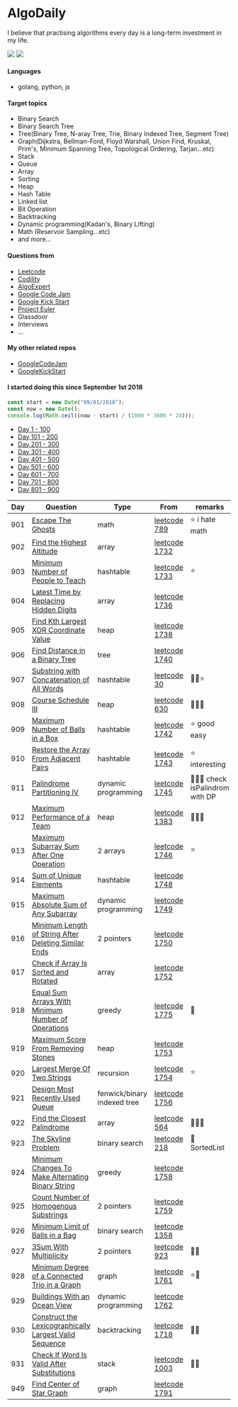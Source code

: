 # AlgoDaily

I believe that practising algorithms every day is a long-term investment in my life.

[![](https://lc.coding.gs/v1/ranking/calvinchankf.svg?logo=leetcode)](https://leetcode.com/calvinchankf/)
[![](https://lc.coding.gs/v1/solved/calvinchankf.svg?logo=leetcode)](https://leetcode.com/calvinchankf/)

#### Languages

-   golang, python, js

#### Target topics

-   Binary Search
-   Binary Search Tree
-   Tree(Binary Tree, N-aray Tree, Trie, Binary Indexed Tree, Segment Tree)
-   Graph(Dijkstra, Bellman-Ford, Floyd Warshall, Union Find, Kruskal, Prim's, Minimum Spanning Tree, Topological Ordering, Tarjan...etc)
-   Stack
-   Queue
-   Array
-   Sorting
-   Heap
-   Hash Table
-   Linked list
-   Bit Operation
-   Backtracking
-   Dynamic programming(Kadan's, Binary Lifting)
-   Math (Reservoir Sampling...etc)
-   and more...

#### Questions from

-   [Leetcode](https://leetcode.com)
-   [Codility](https://app.codility.com/programmers/lessons/)
-   [AlgoExpert](https://www.algoexpert.io)
-   [Google Code Jam](https://codingcompetitions.withgoogle.com/codejam)
-   [Google Kick Start](https://codingcompetitions.withgoogle.com/kickstart/)
-   [Project Euler](https://projecteuler.net)
-   Glassdoor
-   Interviews
-   ...

#### My other related repos

-   [GoogleCodeJam](https://github.com/calvinchankf/GoogleCodeJam)
-   [GoogleKickStart](https://github.com/calvinchankf/GoogleKickStart)

#### I started doing this since September 1st 2018

```js
const start = new Date("09/01/2018");
const now = new Date();
console.log(Math.ceil((now - start) / (1000 * 3600 * 24)));
```

-   [Day 1 - 100](./markdowns/day1-100.md)
-   [Day 101 - 200](./markdowns/day101-200.md)
-   [Day 201 - 300](./markdowns/day201-300.md)
-   [Day 301 - 400](./markdowns/day301-400.md)
-   [Day 401 - 500](./markdowns/day401-500.md)
-   [Day 501 - 600](./markdowns/day501-600.md)
-   [Day 601 - 700](./markdowns/day601-700.md)
-   [Day 701 - 800](./markdowns/day701-800.md)
-   [Day 801 - 900](./markdowns/day801-900.md)

| Day | Question                                                                                                                        | Type                        | From                                                                                                   | remarks                          |
| --- | ------------------------------------------------------------------------------------------------------------------------------- | --------------------------- | ------------------------------------------------------------------------------------------------------ | -------------------------------- |
| 901 | [Escape The Ghosts](/leetcode/789-escape-the-ghosts)                                                                            | math                        | [leetcode 789](https://leetcode.com/problems/escape-the-ghosts/)                                       | ⭐️ i hate math                  |
| 902 | [Find the Highest Altitude](/leetcode/1732-find-the-highest-altitude)                                                           | array                       | [leetcode 1732](https://leetcode.com/problems/find-the-highest-altitude/)                              |                                  |
| 903 | [Minimum Number of People to Teach](/leetcode/1733-minimum-number-of-people-to-teach)                                           | hashtable                   | [leetcode 1733](https://leetcode.com/problems/minimum-number-of-people-to-teach/)                      | ⭐️                              |
| 904 | [Latest Time by Replacing Hidden Digits](/leetcode/1736-latest-time-by-replacing-hidden-digits)                                 | array                       | [leetcode 1736](https://leetcode.com/problems/latest-time-by-replacing-hidden-digits/)                 |                                  |
| 905 | [Find Kth Largest XOR Coordinate Value](/leetcode/1738-find-kth-largest-xor-coordinate-value)                                   | heap                        | [leetcode 1738](https://leetcode.com/problems/find-kth-largest-xor-coordinate-value/)                  |                                  |
| 906 | [Find Distance in a Binary Tree](/leetcode/1740-find-distance-in-a-binary-tree)                                                 | tree                        | [leetcode 1740](https://leetcode.com/problems/find-distance-in-a-binary-tree/)                         |                                  |
| 907 | [Substring with Concatenation of All Words](/leetcode/30-substring-with-concatenation-of-all-words)                             | hashtable                   | [leetcode 30](https://leetcode.com/problems/substring-with-concatenation-of-all-words/)                | 📌🤔⭐️                          |
| 908 | [Course Schedule III](/leetcode/630-course-schedule-iii)                                                                        | heap                        | [leetcode 630](https://leetcode.com/problems/course-schedule-iii/)                                     | 📌📌📌                           |
| 909 | [Maximum Number of Balls in a Box](/leetcode/1742-maximum-number-of-balls-in-a-box)                                             | hashtable                   | [leetcode 1742](https://leetcode.com/problems/maximum-number-of-balls-in-a-box/)                       | ⭐️ good easy                    |
| 910 | [Restore the Array From Adjacent Pairs](/leetcode/1743-restore-the-array-from-adjacent-pairs)                                   | hashtable                   | [leetcode 1743](https://leetcode.com/problems/restore-the-array-from-adjacent-pairs/)                  | ⭐️ interesting                  |
| 911 | [Palindrome Partitioning IV](/leetcode/1745-palindrome-partitioning-iv/)                                                        | dynamic programming         | [leetcode 1745](https://leetcode.com/problems/palindrome-partitioning-iv/)                             | 📌📌📌 check isPalindrom with DP |
| 912 | [Maximum Performance of a Team](/leetcode/1383-maximum-performance-of-a-team)                                                   | heap                        | [leetcode 1383](https://leetcode.com/problems/maximum-performance-of-a-team/)                          | 📌📌📌                           |
| 913 | [Maximum Subarray Sum After One Operation](/leetcode/1746-maximum-subarray-sum-after-one-operation)                             | 2 arrays                    | [leetcode 1746](https://leetcode.com/problems/maximum-subarray-sum-after-one-operation/)               | ⭐️                              |
| 914 | [Sum of Unique Elements](leetcode/1748-sum-of-unique-elements)                                                                  | hashtable                   | [leetcode 1748](https://leetcode.com/problems/sum-of-unique-elements/)                                 |                                  |
| 915 | [Maximum Absolute Sum of Any Subarray](leetcode/1749-maximum-absolute-sum-of-any-subarray)                                      | dynamic programming         | [leetcode 1749](https://leetcode.com/problems/maximum-absolute-sum-of-any-subarray/)                   |                                  |
| 916 | [Minimum Length of String After Deleting Similar Ends](leetcode/1750-minimum-length-of-string-after-deleting-similar-ends)      | 2 pointers                  | [leetcode 1750](https://leetcode.com/problems/minimum-length-of-string-after-deleting-similar-ends/)   |                                  |
| 917 | [Check if Array Is Sorted and Rotated](leetcode/1752-check-if-array-is-sorted-and-rotated)                                      | array                       | [leetcode 1752](https://leetcode.com/problems/check-if-array-is-sorted-and-rotated/)                   |                                  |
| 918 | [Equal Sum Arrays With Minimum Number of Operations](leetcode/1775-equal-sum-arrays-with-minimum-number-of-operations)          | greedy                      | [leetcode 1775](https://leetcode.com/problems/equal-sum-arrays-with-minimum-number-of-operations/)     | 📌                               |
| 919 | [Maximum Score From Removing Stones](leetcode/1753-maximum-score-from-removing-stones)                                          | heap                        | [leetcode 1753](https://leetcode.com/problems/maximum-score-from-removing-stones/)                     |                                  |
| 920 | [Largest Merge Of Two Strings](/leetcode/1754-largest-merge-of-two-strings)                                                     | recursion                   | [leetcode 1754](https://leetcode.com/problems/largest-merge-of-two-strings/)                           | ⭐️                              |
| 921 | [Design Most Recently Used Queue](/leetcode/1756-design-most-recently-used-queue)                                               | fenwick/binary indexed tree | [leetcode 1756](https://leetcode.com/problems/design-most-recently-used-queue/)                        |                                  |
| 922 | [Find the Closest Palindrome](/leetcode/564-find-the-closest-palindrome)                                                        | array                       | [leetcode 564](https://leetcode.com/problems/find-the-closest-palindrome/)                             | 📌📌📌                           |
| 923 | [The Skyline Problem](/leetcode/218-the-skyline-problem)                                                                        | binary search               | [leetcode 218](https://leetcode.com/problems/the-skyline-problem/)                                     | 📌 SortedList                    |
| 924 | [Minimum Changes To Make Alternating Binary String](/leetcode/1758-minimum-changes-to-make-alternating-binary-string)           | greedy                      | [leetcode 1758](https://leetcode.com/problems/minimum-changes-to-make-alternating-binary-string/)      |                                  |
| 925 | [Count Number of Homogenous Substrings](/leetcode/1759-count-number-of-homogenous-substrings)                                   | 2 pointers                  | [leetcode 1759](https://leetcode.com/problems/count-number-of-homogenous-substrings/)                  |                                  |
| 926 | [Minimum Limit of Balls in a Bag](/leetcode/1760-minimum-limit-of-balls-in-a-bag)                                               | binary search               | [leetcode 1358](https://leetcode.com/problems/minimum-limit-of-balls-in-a-bag/)                        |                                  |
| 927 | [3Sum With Multiplicity](/leetcode/923-3sum-with-multiplicity)                                                                  | 2 pointers                  | [leetcode 923](https://leetcode.com/problems/3sum-with-multiplicity/)                                  | 👍🏻                               |
| 928 | [Minimum Degree of a Connected Trio in a Graph](/leetcode/1761-minimum-degree-of-a-connected-trio-in-a-graph)                   | graph                       | [leetcode 1761](https://leetcode.com/problems/minimum-degree-of-a-connected-trio-in-a-graph/)          | ⭐️📌                            |
| 929 | [Buildings With an Ocean View](/leetcode/1762-buildings-with-an-ocean-view)                                                     | dynamic programming         | [leetcode 1762](https://leetcode.com/problems/buildings-with-an-ocean-view/)                           |                                  |
| 930 | [Construct the Lexicographically Largest Valid Sequence](/leetcode/1718-construct-the-lexicographically-largest-valid-sequence) | backtracking                | [leetcode 1718](https://leetcode.com/problems/construct-the-lexicographically-largest-valid-sequence/) | 👍🏻                               |
| 931 | [Check If Word Is Valid After Substitutions](/leetcode/1003-check-if-word-is-valid-after-substitutions)                         | stack                       | [leetcode 1003](https://leetcode.com/problems/check-if-word-is-valid-after-substitutions/)             | 👍🏻                               |
| 949 | [Find Center of Star Graph](/leetcode/1791-find-center-of-star-graph)                                                           | graph                       | [leetcode 1791](https://leetcode.com/problems/find-center-of-star-graph/)                              |                                  |
